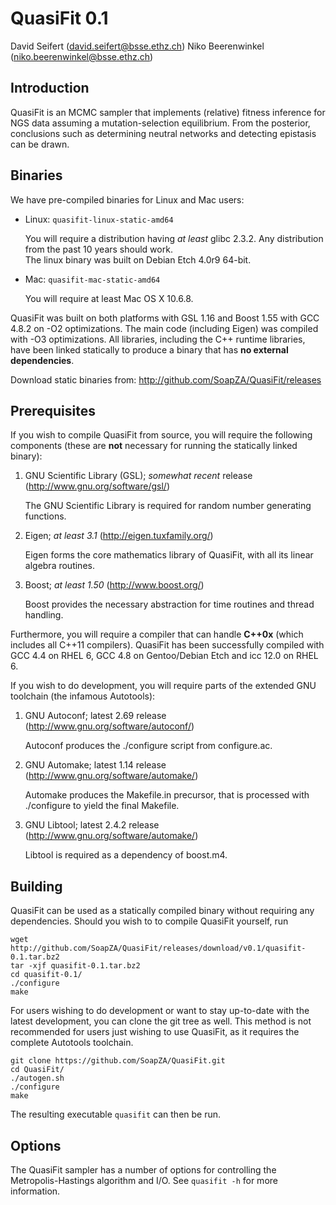 # QuasiFit 0.1
David Seifert (david.seifert@bsse.ethz.ch)
Niko Beerenwinkel (niko.beerenwinkel@bsse.ethz.ch)

## Introduction
QuasiFit is an MCMC sampler that implements (relative) fitness inference for NGS data assuming a mutation-selection equilibrium. From the posterior, conclusions such as determining neutral networks and detecting epistasis can be drawn.

## Binaries
We have pre-compiled binaries for Linux and Mac users:

* Linux: `quasifit-linux-static-amd64`

  You will require a distribution having _at least_ glibc 2.3.2. Any distribution from the past 10 years should work.  
  The linux binary was built on Debian Etch 4.0r9 64-bit.

* Mac: `quasifit-mac-static-amd64`

  You will require at least Mac OS X 10.6.8.

QuasiFit was built on both platforms with GSL 1.16 and Boost 1.55 with GCC 4.8.2 on -O2 optimizations. The main code (including Eigen) was compiled with -O3 optimizations. All libraries, including the C++ runtime libraries, have been linked statically to produce a binary that has **no external dependencies**.

Download static binaries from:
http://github.com/SoapZA/QuasiFit/releases

## Prerequisites
If you wish to compile QuasiFit from source, you will require the following components (these are **not** necessary for running the statically linked binary):

1. GNU Scientific Library (GSL); _somewhat recent_ release (http://www.gnu.org/software/gsl/)

   The GNU Scientific Library is required for random number generating functions.

2. Eigen; _at least 3.1_ (http://eigen.tuxfamily.org/)

   Eigen forms the core mathematics library of QuasiFit, with all its linear algebra routines.

3. Boost; _at least 1.50_ (http://www.boost.org/)

   Boost provides the necessary abstraction for time routines and thread handling.

Furthermore, you will require a compiler that can handle **C++0x** (which includes all C++11 compilers). QuasiFit has been successfully compiled with GCC 4.4 on RHEL 6, GCC 4.8 on Gentoo/Debian Etch and icc 12.0 on RHEL 6.

If you wish to do development, you will require parts of the extended GNU toolchain (the infamous Autotools):

1. GNU Autoconf; latest 2.69 release (http://www.gnu.org/software/autoconf/)

   Autoconf produces the ./configure script from configure.ac.

2. GNU Automake; latest 1.14 release (http://www.gnu.org/software/automake/)

   Automake produces the Makefile.in precursor, that is processed with ./configure to yield the final Makefile.

3. GNU Libtool; latest 2.4.2 release (http://www.gnu.org/software/automake/)

   Libtool is required as a dependency of boost.m4.

## Building
QuasiFit can be used as a statically compiled binary without requiring any dependencies. Should you wish to to compile QuasiFit yourself, run
```
wget http://github.com/SoapZA/QuasiFit/releases/download/v0.1/quasifit-0.1.tar.bz2
tar -xjf quasifit-0.1.tar.bz2
cd quasifit-0.1/
./configure
make
```

For users wishing to do development or want to stay up-to-date with the latest development, you can clone the git tree as well. This method is not recommended for users just wishing to use QuasiFit, as it requires the complete Autotools toolchain.
```
git clone https://github.com/SoapZA/QuasiFit.git
cd QuasiFit/
./autogen.sh
./configure
make
```

The resulting executable `quasifit` can then be run.

## Options
The QuasiFit sampler has a number of options for controlling the Metropolis-Hastings algorithm and I/O. See `quasifit -h` for more information.
